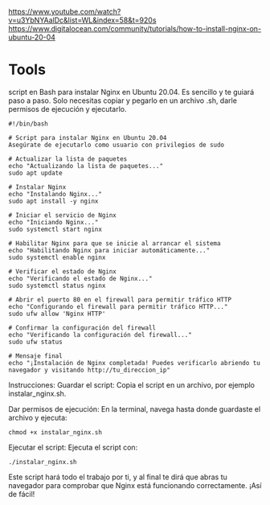 https://www.youtube.com/watch?v=u3YbNYAalDc&list=WL&index=58&t=920s
https://www.digitalocean.com/community/tutorials/how-to-install-nginx-on-ubuntu-20-04

# Tools

 script en Bash para instalar Nginx en Ubuntu 20.04. Es sencillo y te guiará paso a paso. Solo necesitas copiar y pegarlo en un archivo .sh, darle permisos de ejecución y ejecutarlo.

```
#!/bin/bash

# Script para instalar Nginx en Ubuntu 20.04
Asegúrate de ejecutarlo como usuario con privilegios de sudo

# Actualizar la lista de paquetes
echo "Actualizando la lista de paquetes..."
sudo apt update

# Instalar Nginx
echo "Instalando Nginx..."
sudo apt install -y nginx

# Iniciar el servicio de Nginx
echo "Iniciando Nginx..."
sudo systemctl start nginx

# Habilitar Nginx para que se inicie al arrancar el sistema
echo "Habilitando Nginx para iniciar automáticamente..."
sudo systemctl enable nginx

# Verificar el estado de Nginx
echo "Verificando el estado de Nginx..."
sudo systemctl status nginx

# Abrir el puerto 80 en el firewall para permitir tráfico HTTP
echo "Configurando el firewall para permitir tráfico HTTP..."
sudo ufw allow 'Nginx HTTP'

# Confirmar la configuración del firewall
echo "Verificando la configuración del firewall..."
sudo ufw status

# Mensaje final
echo "¡Instalación de Nginx completada! Puedes verificarlo abriendo tu navegador y visitando http://tu_direccion_ip"
```
Instrucciones:
Guardar el script: Copia el script en un archivo, por ejemplo instalar_nginx.sh.

Dar permisos de ejecución: En la terminal, navega hasta donde guardaste el archivo y ejecuta:
```
chmod +x instalar_nginx.sh
```
Ejecutar el script: Ejecuta el script con:

```
./instalar_nginx.sh
```
Este script hará todo el trabajo por ti, y al final te dirá que abras tu navegador para comprobar que Nginx está funcionando correctamente. ¡Así de fácil!
